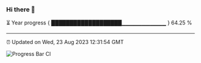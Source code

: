 ### Hi there 👋

⏳ Year progress { ███████████████████▁▁▁▁▁▁▁▁▁▁▁ } 64.25 %

---

⏰ Updated on Wed, 23 Aug 2023 12:31:54 GMT

![Progress Bar CI](https://github.com/ZhaoGui/ZhaoGui/workflows/Progress%20Bar%20CI/badge.svg)
